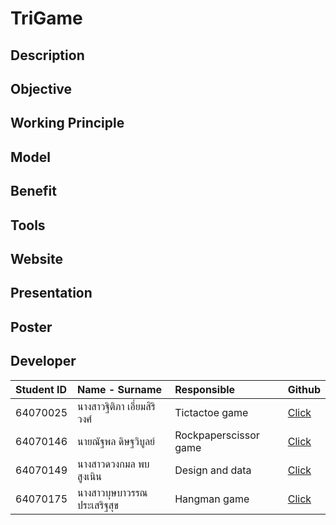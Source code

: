 # TriGame

## Description

## Objective 

## Working Principle

## Model

## Benefit

## Tools

## Website

## Presentation

## Poster

## Developer
| Student ID | Name - Surname |  Responsible | Github |
| :-------- | :-------- | :--------- |:--------- |
| 64070025 | นางสาวฐิติภา เอี่ยมสิริวงศ์ | Tictactoe game | [Click](https://github.com/PR-800) |
| 64070146 | นายณัฐพล ดิษฐวิบูลย์ | Rockpaperscissor game | [Click](https://github.com/Bug9Best) |
| 64070149 | นางสาวดวงกมล พบสูงเนิน | Design and data | [Click](https://github.com/Dnuangkamon) |
| 64070175 | นางสาวบุษบาวรรณ ประเสริฐสุข | Hangman game | [Click](https://github.com/BusabawanPrasertsuk) |
